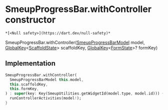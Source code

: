 


# SmeupProgressBar.withController constructor




    *[<Null safety>](https://dart.dev/null-safety)*



SmeupProgressBar.withController([SmeupProgressBarModel](../../smeup_models_widgets_smeup_progress_bar_model/SmeupProgressBarModel-class.md) model, [GlobalKey](https://api.flutter.dev/flutter/widgets/GlobalKey-class.html)&lt;[ScaffoldState](https://api.flutter.dev/flutter/material/ScaffoldState-class.html)> scaffoldKey, [GlobalKey](https://api.flutter.dev/flutter/widgets/GlobalKey-class.html)&lt;[FormState](https://api.flutter.dev/flutter/widgets/FormState-class.html)>? formKey)





## Implementation

```dart
SmeupProgressBar.withController(
  SmeupProgressBarModel this.model,
  this.scaffoldKey,
  this.formKey,
) : super(key: Key(SmeupUtilities.getWidgetId(model.type, model.id))) {
  runControllerActivities(model!);
}
```







